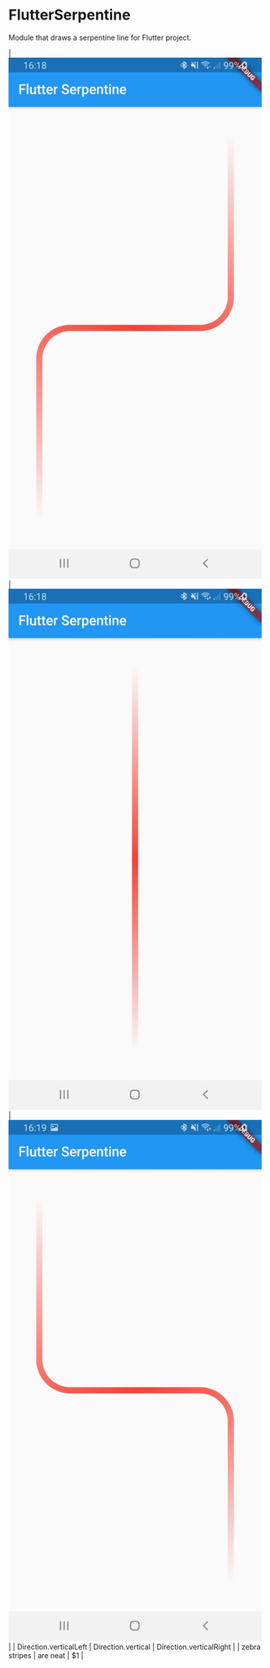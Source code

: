 # FlutterSerpentine
Module that draws a serpentine line for Flutter project.


| ![Alt text](https://github.com/dariobrux/FlutterSerpentine/blob/main/flutter_serpentine/files/verticalLeft.jpg?raw=true "Title")      | ![Alt text](https://github.com/dariobrux/FlutterSerpentine/blob/main/flutter_serpentine/files/vertical.jpg?raw=true "Title") | ![Alt text](https://github.com/dariobrux/FlutterSerpentine/blob/main/flutter_serpentine/files/verticalRight.jpg?raw=true "Title") |
| Direction.verticalLeft      | Direction.vertical      | Direction.verticalRight |
| zebra stripes | are neat      |    $1 |
